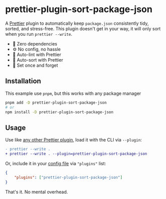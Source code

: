 # prettier-plugin-sort-package-json

A [Prettier](https://prettier.io/) plugin to automatically keep `package.json` consistently tidy, sorted, and stress-free. This plugin doesn't get in your way, it will only sort when you run `prettier --write`.

- 🔌 Zero dependencies
- ⚙️ No config, no hassle
- 🧹 Auto-lint with Prettier
- 🚀 Auto-sort with Prettier
- 🌟 Set once and forget

## Installation

This example use `pnpm`, but this works with any package manager

```bash
pnpm add -D prettier-plugin-sort-package-json
# or
npm install -D prettier-plugin-sort-package-json
```

## Usage

Use like [any other Prettier plugin](https://prettier.io/docs/plugins), load it with the CLI via `--plugin`:

```diff
- prettier --write .
+ prettier --write . --plugin=prettier-plugin-sort-package-json
```

Or, include it in your [config file](https://prettier.io/docs/configuration) via `"plugins"` list:

```json
{
	"plugins": ["prettier-plugin-sort-package-json"]
}
```

That's it. No mental overhead.
